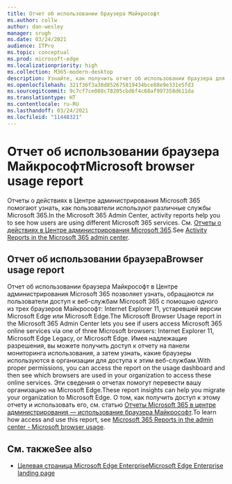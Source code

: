 ```yaml
---
title: Отчет об использовании браузера Майкрософт
ms.author: collw
author: dan-wesley
manager: srugh
ms.date: 03/24/2021
audience: ITPro
ms.topic: conceptual
ms.prod: microsoft-edge
ms.localizationpriority: high
ms.collection: M365-modern-desktop
description: Узнайте, как получить отчет об использовании браузера для вашей организации.
ms.openlocfilehash: 321f36f3a38d852675819434bce88e9e331e5fd3
ms.sourcegitcommit: 9c7cf7ce088c78205cbd6f4c68af997358d611da
ms.translationtype: HT
ms.contentlocale: ru-RU
ms.lasthandoff: 03/24/2021
ms.locfileid: "11448321"
---
```

# <a name="microsoft-browser-usage-report"></a><span data-ttu-id="bc808-103">Отчет об использовании браузера Майкрософт</span><span class="sxs-lookup"><span data-stu-id="bc808-103">Microsoft browser usage report</span></span>

<span data-ttu-id="bc808-104">Отчеты о действиях в Центре администрирования Microsoft 365 помогают узнать, как пользователи используют различные службы Microsoft 365.</span><span class="sxs-lookup"><span data-stu-id="bc808-104">In the Microsoft 365 Admin Center, activity reports help you to see how users are using different Microsoft 365 services.</span></span> <span data-ttu-id="bc808-105">См. [Отчеты о действиях в Центре администрирования Microsoft 365](https://docs.microsoft.com/microsoft-365/admin/activity-reports/activity-reports?view=o365-worldwide).</span><span class="sxs-lookup"><span data-stu-id="bc808-105">See [Activity Reports in the Microsoft 365 admin center](https://docs.microsoft.com/microsoft-365/admin/activity-reports/activity-reports?view=o365-worldwide).</span></span>

## <a name="browser-usage-report"></a><span data-ttu-id="bc808-106">Отчет об использовании браузера</span><span class="sxs-lookup"><span data-stu-id="bc808-106">Browser usage report</span></span>

<span data-ttu-id="bc808-107">Отчет об использовании браузера Майкрософт в Центре администрирования Microsoft 365 позволяет узнать, обращаются ли пользователи доступ к веб-службам Microsoft 365 с помощью одного из трех браузеров Майкрософт: Internet Explorer 11, устаревшей версии Microsoft Edge или Microsoft Edge.</span><span class="sxs-lookup"><span data-stu-id="bc808-107">The Microsoft Browser Usage report in the Microsoft 365 Admin Center lets you see if users access Microsoft 365 online services via one of three Microsoft browsers: Internet Explorer 11, Microsoft Edge Legacy, or Microsoft Edge.</span></span> <span data-ttu-id="bc808-108">Имея надлежащие разрешения, вы можете получить доступ к отчету на панели мониторинга использования, а затем узнать, какие браузеры используются в организации для доступа к этим веб-службам.</span><span class="sxs-lookup"><span data-stu-id="bc808-108">With proper permissions, you can access the report on the usage dashboard and then see which browsers are used in your organization to access these online services.</span></span> <span data-ttu-id="bc808-109">Эти сведения о отчетах помогут перевести вашу организацию на Microsoft Edge.</span><span class="sxs-lookup"><span data-stu-id="bc808-109">These report insights can help you migrate your organization to Microsoft Edge.</span></span> <span data-ttu-id="bc808-110">О том, как получить доступ к этому отчету и использовать его, см. статью [Отчеты Microsoft 365 в центре администрирования — использование браузера Майкрософт](https://docs.microsoft.com/microsoft-365/admin/activity-reports/browser-usage-report?view=o365-worldwide).</span><span class="sxs-lookup"><span data-stu-id="bc808-110">To learn how access and use this report, see [Microsoft 365 Reports in the admin center - Microsoft browser usage](https://docs.microsoft.com/microsoft-365/admin/activity-reports/browser-usage-report?view=o365-worldwide).</span></span>

## <a name="see-also"></a><span data-ttu-id="bc808-111">См. также</span><span class="sxs-lookup"><span data-stu-id="bc808-111">See also</span></span>

- [<span data-ttu-id="bc808-112">Целевая страница Microsoft Edge Enterprise</span><span class="sxs-lookup"><span data-stu-id="bc808-112">Microsoft Edge Enterprise landing page</span></span>](https://aka.ms/EdgeEnterprise)
